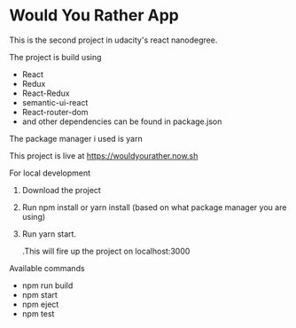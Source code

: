 # Would You Rather App

This is the second project in udacity's react nanodegree.

The project is build using
- React
- Redux
- React-Redux
- semantic-ui-react
- React-router-dom
- and other dependencies can be found in package.json


The package manager i used is yarn

This project is live at https://wouldyourather.now.sh

For local development

1. Download the project
2. Run npm install or yarn install (based on what package manager you are using)
3. Run yarn start.
    
    .This will fire up the project on localhost:3000

Available commands

- npm run build
- npm start
- npm eject
- npm test
